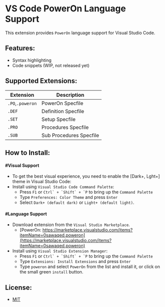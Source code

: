 # VS Code PowerOn Language Support
This extension provides `PowerOn` language support for Visual Studio Code.


## Features:

* Syntax highlighting
* Code snippets (WIP, not released yet)



## Supported Extensions:

Extension       | Description
---             | ---
`.PO`,`.poweron`| PowerOn Specfile 
`.DEF`          | Definition Specfile
`.SET`          | Setup Specfile
`.PRO`          | Procedures Specfile
`.SUB`          | Sub Procedures Specfile



## How to Install:

#### #Visual Support
* To get the best visual experience, you need to enable the [Dark+, Lght+] theme in Visual Studio Code:
* Install using `Visual Studio Code Command Palette`:
  - Press `F1` or ``Ctrl` + `Shift` + `P`` to bring up the `Command Palette`
  - Type `Preferences: Color Theme` and press `Enter`
  - Select `Dark+ (default dark)` or `Light+ (default light)`.
 
#### #Language Support
* Download extension from the `Visual Studio Marketplace`.
  - [PowerOn: https://marketplace.visualstudio.com/items?itemName=0sawaqed.poweron](https://marketplace.visualstudio.com/items?itemName=0sawaqed.poweron)
* Install using `Visual Studio Extension Manager`:
  - Press `F1` or ``Ctrl` + `Shift` + `P`` to bring up the `Command Palette`
  - Type `Extensions: Install Extensions` and press `Enter`
  - Type `poweron` and select `PowerOn` from the list and install it, or click on the small green `install` button.



## License:

* [MIT](https://github.com/0sawaqed/vscode-poweron/blob/master/LICENSE)
